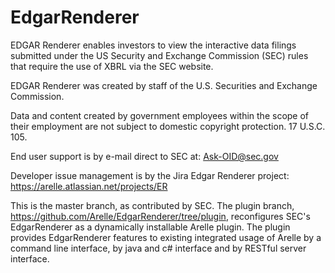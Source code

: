 # EdgarRenderer
EDGAR Renderer enables investors to view the interactive data filings submitted under the US Security and Exchange Commission 
(SEC) rules that require the use of XBRL via the SEC website. 

EDGAR Renderer was created by staff of the U.S. Securities and Exchange Commission. 

Data and content created by government employees within the scope of their employment are not subject to 
domestic copyright protection. 17 U.S.C. 105.

End user support is by e-mail direct to SEC at: Ask-OID@sec.gov

Developer issue management is by the Jira Edgar Renderer project: https://arelle.atlassian.net/projects/ER

This is the master branch, as contributed by SEC.  The plugin branch, https://github.com/Arelle/EdgarRenderer/tree/plugin, 
reconfigures SEC's EdgarRenderer as a dynamically installable Arelle plugin.  The plugin provides EdgarRenderer features to existing integrated usage of Arelle by a command 
line interface, by java and c# interface and by RESTful server interface.
